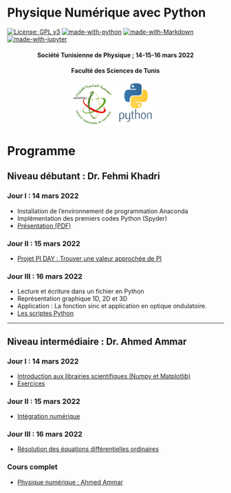 # Physique Numérique avec Python
[![License: GPL v3](https://img.shields.io/badge/License-GPL%20v3-blue.svg)](https://www.gnu.org/licenses/gpl-3.0)
[![made-with-python](https://img.shields.io/badge/Made%20with-Python-yellow.svg)](https://www.python.org/)
[![made-with-Markdown](https://img.shields.io/badge/Made%20with-Markdown-red.svg)](http://commonmark.org)
[![made-with-jupyter](https://img.shields.io/badge/Made%20with-jupyter-orange.svg)](https://jupyter.org)



<center><h4>Société Tunisienne de Physique ; 14-15-16  mars 2022</h4></center>
<center><h4>Faculté des Sciences de Tunis</h4></center>
 <center>
 <img src="logo_python.png" width="200"
     height="100">
</center>

# Programme
## Niveau débutant : Dr. Fehmi Khadri
### Jour I : 14 mars 2022
* Installation de l’environnement de programmation Anaconda
* Implémentation des premiers codes Python (Spyder)
* [Présentation (PDF)](https://raw.githubusercontent.com/CodeTunisia/PysNum2022/main/Initiation/J1-Initiation/presentation.pdf)

### Jour II : 15 mars 2022
* [Projet PI DAY : Trouver une valeur approchée de PI](https://github.com/CodeTunisia/PysNum2022/tree/main/Initiation/J2-ProjectPi)

### Jour III : 16 mars 2022
* Lecture et écriture dans un fichier en Python
* Représentation graphique 1D, 2D et 3D
* Application : La fonction sinc et application en optique ondulatoire.
* [Les scriptes Python](https://github.com/CodeTunisia/PysNum2022/tree/main/Initiation/J3-Sinc_Diffraction)

---

## Niveau intermédiaire : Dr. Ahmed Ammar
### Jour I : 14 mars 2022

* [Introduction aux librairies scientifiques (Numpy et Matplotlib)](https://colab.research.google.com/github/CodeTunisia/PysNum2022/blob/main/jour1/numpy%26matplotlib.ipynb)
* [Exercices](https://colab.research.google.com/github/CodeTunisia/PysNum2022/blob/main/jour1/Exercices.ipynb)


### Jour II : 15 mars 2022
* [Intégration numérique](https://colab.research.google.com/github/CodeTunisia/PysNum2022/blob/main/jour2/integration.ipynb)

### Jour III : 16 mars 2022
* [Résolution des équations différentielles ordinaires](https://colab.research.google.com/github/CodeTunisia/PysNum2022/blob/main/jour3/ODE.ipynb)
### Cours complet
* [Physique numérique : Ahmed Ammar](https://raw.githubusercontent.com/CodeTunisia/PysNum2022/main/jour3/cours%26TD_PhysiqueNumerique.pdf)
